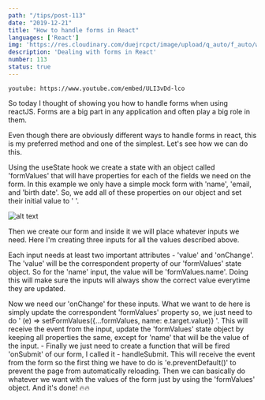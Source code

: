 ```yaml
---
path: "/tips/post-113"
date: "2019-12-21"
title: "How to handle forms in React"
languages: ['React']
img: 'https://res.cloudinary.com/duejrcpct/image/upload/q_auto/f_auto/w_1000/v1587499291/tips/113-1_t56gun.png'
description: 'Dealing with forms in React'
number: 113
status: true
---
```


`youtube: https://www.youtube.com/embed/ULI3vDd-lco`

So today I thought of showing you how to handle forms when using reactJS. Forms are a big part in any application and often play a big role in them.

Even though there are obviously different ways to handle forms in react, this is my preferred method and one of the simplest. Let's see how we can do this.

Using the useState hook we create a state with an object called 'formValues' that will have properties for each of the fields we need on the form. In this example we only have a simple mock form with 'name', 'email, and 'birth date'. So, we add all of these properties on our object and set their initial value to ' '.

![alt text](https://res.cloudinary.com/duejrcpct/image/upload/q_auto/f_auto/w_1000/v1587499385/tips/113-3_f1j0t7.png "Forms in React")

Then we create our form and inside it we will place whatever inputs we need. Here I'm creating three inputs for all the values described above.

Each input needs at least two important attributes - 'value' and 'onChange'. The 'value' will be the correspondent property of our 'formValues' state object. So for the 'name' input, the value will be 'formValues.name'. Doing this will make sure the inputs will always show the correct value everytime they are updated.

Now we need our 'onChange' for these inputs. What we want to de here is simply update the correspondent 'formValues' property so, we just need to do ' (e) => setFormValues({...formValues, name: e.target.value)} '. This will receive the event from the input, update the 'formValues' state object by keeping all properties the same, except for 'name' that will be the value of the input. -
Finally we just need to create a function that will be fired 'onSubmit' of our form, I called it - handleSubmit. This will receive the event from the form so the first thing we have to do is 'e.preventDefault()' to prevent the page from automatically reloading. Then we can basically do whatever we want with the values of the form just by using the 'formValues' object. And it's done! 🔥🔥